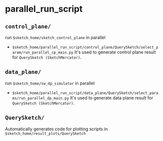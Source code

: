 # parallel_run_script

## `control_plane/`
run `$sketch_home/sketch_control_plane` in parallel

- `$sketch_home/parallel_run_script/control_plane/QuerySketch/select_param/run_parallel_cp_main.py`
It's used to generate control plane result for `QuerySketch (SketchMercator)`.

## `data_plane/`
run `$sketch_home/sw_dp_simulator` in parallel

- `$sketch_home/parallel_run_script/data_plane/QuerySketch/select_params/run_parallel_dp_main.py`
It's used to generate data plane result for `QuerySketch (SketchMercator)`.

## `QuerySketch/`
Automatically generates code for plotting scripts in `$sketch_home/result_plots/QuerySketch`

